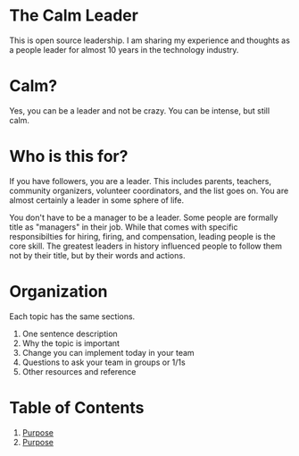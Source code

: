 # The Calm Leader
This is open source leadership.  I am sharing my experience and thoughts as a people leader for almost 10 years in the technology industry.  

# Calm?
Yes, you can be a leader and not be crazy.  You can be intense, but still calm.

# Who is this for?
If you have followers, you are a leader.  This includes parents, teachers, community organizers, volunteer coordinators, and the list goes on.  You are almost certainly a leader in some sphere of life.

You don't have to be a manager to be a leader.
Some people are formally title as "managers" in their job.  While that comes with specific responsibilties for hiring, firing, and compensation, leading people is the core skill.  The greatest leaders in history influenced people to follow them not by their title, but by their words and actions.

# Organization
Each topic has the same sections.

1. One sentence description
2. Why the topic is important
3. Change you can implement today in your team
4. Questions to ask your team in groups or 1/1s
5. Other resources and reference

# Table of Contents
1. [Purpose](purpose.md)
2. [Purpose](purpose.md)

